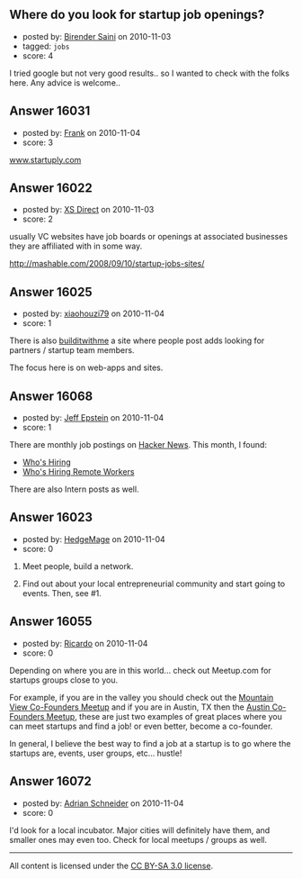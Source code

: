 ## Where do you look for startup job openings?

- posted by: [Birender Saini](https://stackexchange.com/users/-1/5019-birender-saini) on 2010-11-03
- tagged: `jobs`
- score: 4

I tried google but not very good results.. so I wanted to check with the folks here. Any advice is welcome.. 


## Answer 16031

- posted by: [Frank](https://stackexchange.com/users/-1/4858-frank) on 2010-11-04
- score: 3

www.startuply.com 



## Answer 16022

- posted by: [XS Direct](https://stackexchange.com/users/-1/4834-xs-direct) on 2010-11-03
- score: 2

usually VC websites have job boards or openings at associated businesses they are affiliated with in some way.

http://mashable.com/2008/09/10/startup-jobs-sites/


## Answer 16025

- posted by: [xiaohouzi79](https://stackexchange.com/users/-1/4868-xiaohouzi79) on 2010-11-04
- score: 1

<p>There is also <a href="http://www.builditwith.me/" rel="nofollow">builditwithme</a> a site where people post adds looking for partners / startup team members.</p>

<p>The focus here is on web-apps and sites.</p>



## Answer 16068

- posted by: [Jeff Epstein](https://stackexchange.com/users/-1/3666-jeff-epstein) on 2010-11-04
- score: 1

<p>There are monthly job postings on <a href="http://news.ycombinator.com" rel="nofollow">Hacker News</a>.  This month, I found:</p>

<ul>
<li><a href="http://news.ycombinator.com/item?id=1857051" rel="nofollow">Who's Hiring</a></li>
<li><a href="http://news.ycombinator.com/item?id=1857051" rel="nofollow">Who's Hiring Remote Workers</a></li>
</ul>

<p>There are also Intern posts as well.</p>



## Answer 16023

- posted by: [HedgeMage](https://stackexchange.com/users/-1/5198-hedgemage) on 2010-11-04
- score: 0

 1. Meet people, build a network.

 2. Find out about your local entrepreneurial community and start going to events.  Then, see #1.


## Answer 16055

- posted by: [Ricardo](https://stackexchange.com/users/-1/42-ricardo) on 2010-11-04
- score: 0

<p>Depending on where you are in this world... check out Meetup.com for startups groups close to you.</p>

<p>For example, if you are in the valley you should check out the <a href="http://www.meetup.com/Co-Founders-Wanted-Meetup/" rel="nofollow">Mountain View Co-Founders Meetup</a> and if you are in Austin, TX then the <a href="http://www.meetup.com/Co-Founders-Austin" rel="nofollow">Austin Co-Founders Meetup</a>, these are just two examples of great places where you can meet startups and find a job! or even better, become a co-founder.</p>

<p>In general, I believe the best way to find a job at a startup is to go where the startups are, events, user groups, etc... hustle!</p>



## Answer 16072

- posted by: [Adrian Schneider](https://stackexchange.com/users/-1/4434-adrian-schneider) on 2010-11-04
- score: 0

I'd look for a local incubator.  Major cities will definitely have them, and smaller ones may even too.  Check for local meetups / groups as well.



---

All content is licensed under the [CC BY-SA 3.0 license](https://creativecommons.org/licenses/by-sa/3.0/).

